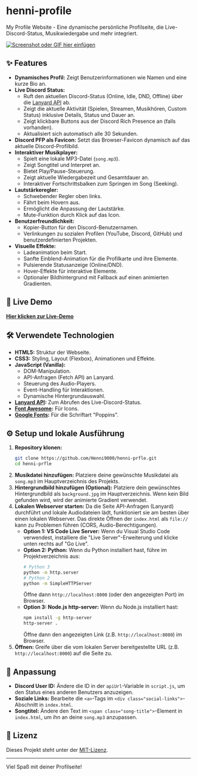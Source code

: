 # henni-profile

My Profile Website - Eine dynamische persönliche Profilseite, die Live-Discord-Status, Musikwiedergabe und mehr integriert.

[![Screenshot oder GIF hier einfügen](placeholder.png)](<!-- Link zum Live-Demo, falls vorhanden -->)
<!-- Füge oben einen Screenshot oder ein GIF deiner Website ein und verlinke es ggf. zur Live-Demo -->

## ✨ Features

*   **Dynamisches Profil:** Zeigt Benutzerinformationen wie Namen und eine kurze Bio an.
*   **Live Discord Status:**
    *   Ruft den aktuellen Discord-Status (Online, Idle, DND, Offline) über die [Lanyard API](https://lanyard.rest/) ab.
    *   Zeigt die aktuelle Aktivität (Spielen, Streamen, Musikhören, Custom Status) inklusive Details, Status und Dauer an.
    *   Zeigt klickbare Buttons aus der Discord Rich Presence an (falls vorhanden).
    *   Aktualisiert sich automatisch alle 30 Sekunden.
*   **Discord PFP als Favicon:** Setzt das Browser-Favicon dynamisch auf das aktuelle Discord-Profilbild.
*   **Interaktiver Musikplayer:**
    *   Spielt eine lokale MP3-Datei (`song.mp3`).
    *   Zeigt Songtitel und Interpret an.
    *   Bietet Play/Pause-Steuerung.
    *   Zeigt aktuelle Wiedergabezeit und Gesamtdauer an.
    *   Interaktiver Fortschrittsbalken zum Springen im Song (Seeking).
*   **Lautstärkeregler:**
    *   Schwebender Regler oben links.
    *   Fährt beim Hovern aus.
    *   Ermöglicht die Anpassung der Lautstärke.
    *   Mute-Funktion durch Klick auf das Icon.
*   **Benutzerfreundlichkeit:**
    *   Kopier-Button für den Discord-Benutzernamen.
    *   Verlinkungen zu sozialen Profilen (YouTube, Discord, GitHub) und benutzerdefinierten Projekten.
*   **Visuelle Effekte:**
    *   Ladeanimation beim Start.
    *   Sanfte Einblend-Animation für die Profilkarte und ihre Elemente.
    *   Pulsierende Statusanzeige (Online/DND).
    *   Hover-Effekte für interaktive Elemente.
    *   Optionaler Bildhintergrund mit Fallback auf einen animierten Gradienten.

## 🚀 Live Demo

<!-- Füge hier den Link zu deiner Live-Website ein, z.B. auf Netlify oder GitHub Pages -->
[**Hier klicken zur Live-Demo**](https://DEIN_LINK_HIER.netlify.app/)

## 🛠️ Verwendete Technologien

*   **HTML5:** Struktur der Webseite.
*   **CSS3:** Styling, Layout (Flexbox), Animationen und Effekte.
*   **JavaScript (Vanilla):**
    *   DOM-Manipulation.
    *   API-Anfragen (Fetch API) an Lanyard.
    *   Steuerung des Audio-Players.
    *   Event-Handling für Interaktionen.
    *   Dynamische Hintergrundauswahl.
*   **[Lanyard API](https://lanyard.rest/):** Zum Abrufen des Live-Discord-Status.
*   **[Font Awesome](https://fontawesome.com/):** Für Icons.
*   **[Google Fonts](https://fonts.google.com/):** Für die Schriftart "Poppins".

## ⚙️ Setup und lokale Ausführung

1.  **Repository klonen:**
    ```bash
    git clone https://github.com/Henni9000/henni-prfle.git
    cd henni-prfle
    ```
2.  **Musikdatei hinzufügen:** Platziere deine gewünschte Musikdatei als `song.mp3` im Hauptverzeichnis des Projekts.
3.  **Hintergrundbild hinzufügen (Optional):** Platziere dein gewünschtes Hintergrundbild als `background.jpg` im Hauptverzeichnis. Wenn kein Bild gefunden wird, wird der animierte Gradient verwendet.
4.  **Lokalen Webserver starten:** Da die Seite API-Anfragen (Lanyard) durchführt und lokale Audiodateien lädt, funktioniert sie am besten über einen lokalen Webserver. Das direkte Öffnen der `index.html` als `file://` kann zu Problemen führen (CORS, Audio-Berechtigungen).
    *   **Option 1: VS Code Live Server:** Wenn du Visual Studio Code verwendest, installiere die "Live Server"-Erweiterung und klicke unten rechts auf "Go Live".
    *   **Option 2: Python:** Wenn du Python installiert hast, führe im Projektverzeichnis aus:
        ```bash
        # Python 3
        python -m http.server
        # Python 2
        python -m SimpleHTTPServer
        ```
        Öffne dann `http://localhost:8000` (oder den angezeigten Port) im Browser.
    *   **Option 3: Node.js http-server:** Wenn du Node.js installiert hast:
        ```bash
        npm install -g http-server
        http-server .
        ```
        Öffne dann den angezeigten Link (z.B. `http://localhost:8080`) im Browser.
5.  **Öffnen:** Greife über die vom lokalen Server bereitgestellte URL (z.B. `http://localhost:8000`) auf die Seite zu.

## 🔧 Anpassung

*   **Discord User ID:** Ändere die ID in der `apiUrl`-Variable in `script.js`, um den Status eines anderen Benutzers anzuzeigen.
*   **Soziale Links:** Bearbeite die `<a>`-Tags im `<div class="social-links">`-Abschnitt in `index.html`.
*   **Songtitel:** Ändere den Text im `<span class="song-title">`-Element in `index.html`, um ihn an deine `song.mp3` anzupassen.

## 📄 Lizenz

<!-- Wähle eine Lizenz, z.B. MIT. Füge einen Link zur Lizenzdatei hinzu, wenn du eine erstellst -->
Dieses Projekt steht unter der [MIT-Lizenz](LICENSE).

---

Viel Spaß mit deiner Profilseite!
